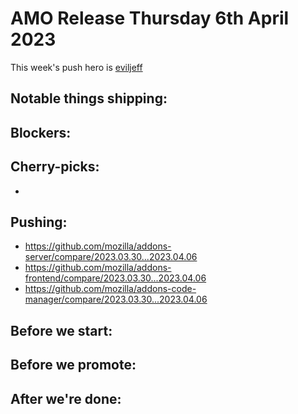 # AMO Release Thursday 6th April 2023

This week's push hero is [eviljeff](https://github.com/eviljeff)

## Notable things shipping:

## Blockers:

## Cherry-picks:
- 

## Pushing:

- https://github.com/mozilla/addons-server/compare/2023.03.30...2023.04.06
- https://github.com/mozilla/addons-frontend/compare/2023.03.30...2023.04.06
- https://github.com/mozilla/addons-code-manager/compare/2023.03.30...2023.04.06

## Before we start:

## Before we promote:

## After we're done:
